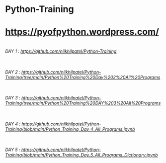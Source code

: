 # Python-Training
# https://pyofpython.wordpress.com/

###### <BR> DAY 1 : https://github.com/niikhilpatel/Python-Training
###### <BR> DAY 2 : https://github.com/niikhilpatel/Python-Training/tree/main/Python%20Training%20Day%202%20All%20Programs
###### <BR> DAY 3 : https://github.com/niikhilpatel/Python-Training/tree/main/Python%20Training%20DAY%203%20All%20Programs
###### <BR> DAY 4 : https://github.com/niikhilpatel/Python-Training/blob/main/Python_Training_Day_4_All_Programs.ipynb
###### <BR> DAY 5 : https://github.com/niikhilpatel/Python-Training/blob/main/Python_Training_Day_5_All_Programs_Dictionary.ipynb

